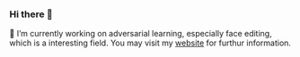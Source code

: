 ### Hi there 👋
🔭 I’m currently working on adversarial learning, especially face editing, which is a interesting field.
You may visit my [website](http://xinyizhang.tech) for furthur information. 
<!--
**jacquelinelala/jacquelinelala** is a ✨ _special_ ✨ repository because its `README.md` (this file) appears on your GitHub profile.

Here are some ideas to get you started:

- 🔭 I’m currently working on ...
- 🌱 I’m currently learning ...
- 👯 I’m looking to collaborate on ...
- 🤔 I’m looking for help with ...
- 💬 Ask me about ...
- 📫 How to reach me: ...
- 😄 Pronouns: ...
- ⚡ Fun fact: ...
-->
